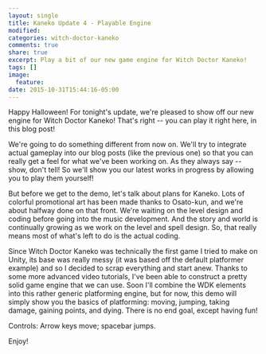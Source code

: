 ```yaml
---
layout: single
title: Kaneko Update 4 - Playable Engine
modified:
categories: witch-doctor-kaneko
comments: true
share: true
excerpt: Play a bit of our new game engine for Witch Doctor Kaneko!
tags: []
image:
  feature:
date: 2015-10-31T15:44:16-05:00
---
```


Happy Halloween! For tonight's update, we're pleased to show off our new engine for Witch Doctor Kaneko! That's right -- you can play it right here, in this blog post!

We're going to do something different from now on. We'll try to integrate actual gameplay into our blog posts (like the previous one) so that you can really get a feel for what we've been working on. As they always say -- show, don't tell! So we'll show you our latest works in progress by allowing you to play them yourself!

But before we get to the demo, let's talk about plans for Kaneko. Lots of colorful promotional art has been made thanks to Osato-kun, and we're about halfway done on that front. We're waiting on the level design and coding before going into the music development. And the story and world is continually growing as we work on the level and spell design. So, that really means most of what's left to do is the actual coding.

Since Witch Doctor Kaneko was technically the first game I tried to make on Unity, its base was really messy (it was based off the default platformer example) and so I decided to scrap everything and start anew. Thanks to some more advanced video tutorials, I've been able to construct a pretty solid game engine that we can use. Soon I'll combine the WDK elements into this rather generic platforming engine, but for now, this demo will simply show you the basics of platforming: moving, jumping, taking damage, gaining points, and dying. There is no end goal, except having fun!

Controls: Arrow keys move; spacebar jumps.

Enjoy!
